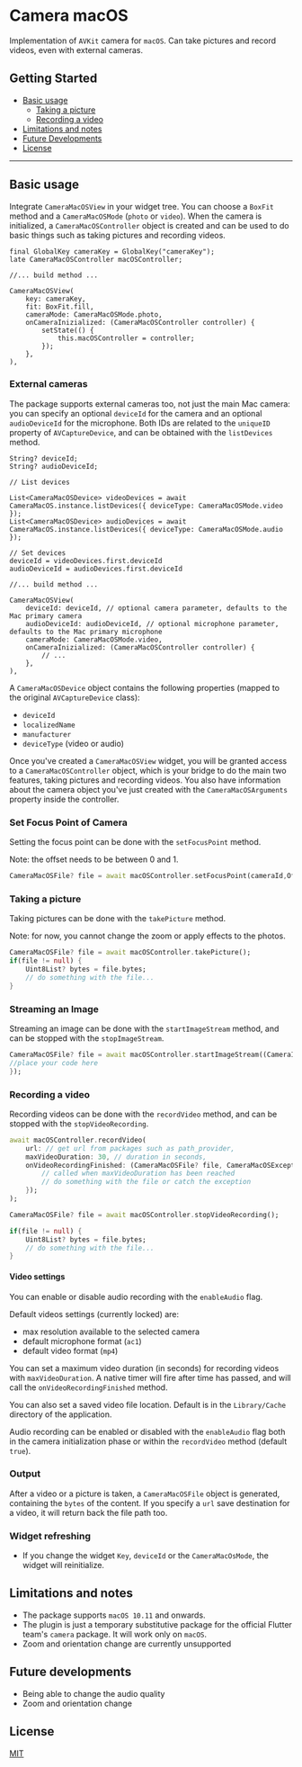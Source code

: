 # Camera macOS

Implementation of ```AVKit``` camera for ```macOS```.
Can take pictures and record videos, even with external cameras.

## Getting Started

- [Basic usage](#basic-usage)
  - [Taking a picture](#taking-a-picture)
  - [Recording a video](#recording-a-video)
- [Limitations and notes](#limitations-and-notes)
- [Future Developments](#future-developments)
- [License](#license)

---

## Basic usage

Integrate ```CameraMacOSView``` in your widget tree.
You can choose a ```BoxFit``` method and a ```CameraMacOSMode``` (```photo``` or ```video```).
When the camera is initialized, a ```CameraMacOSController``` object is created and can be used to do basic things such as taking pictures and recording videos.

```
final GlobalKey cameraKey = GlobalKey("cameraKey");
late CameraMacOSController macOSController;

//... build method ...

CameraMacOSView(
    key: cameraKey,
    fit: BoxFit.fill,
    cameraMode: CameraMacOSMode.photo,
    onCameraInizialized: (CameraMacOSController controller) {
        setState(() {
            this.macOSController = controller;
        });
    },
),
```

### External cameras

The package supports external cameras too, not just the main Mac camera: you can specify an optional ```deviceId``` for the camera and an optional ```audioDeviceId``` for the microphone.
Both IDs are related to the ```uniqueID``` property of ```AVCaptureDevice```, and can be obtained with the ```listDevices``` method.

```
String? deviceId;
String? audioDeviceId;

// List devices

List<CameraMacOSDevice> videoDevices = await CameraMacOS.instance.listDevices({ deviceType: CameraMacOSMode.video });
List<CameraMacOSDevice> audioDevices = await CameraMacOS.instance.listDevices({ deviceType: CameraMacOSMode.audio });

// Set devices
deviceId = videoDevices.first.deviceId
audioDeviceId = audioDevices.first.deviceId

//... build method ...

CameraMacOSView(
    deviceId: deviceId, // optional camera parameter, defaults to the Mac primary camera
    audioDeviceId: audioDeviceId, // optional microphone parameter, defaults to the Mac primary microphone
    cameraMode: CameraMacOSMode.video,
    onCameraInizialized: (CameraMacOSController controller) {
        // ...
    },
),
```

A ```CameraMacOSDevice``` object contains the following properties (mapped to the original ```AVCaptureDevice``` class):
- ```deviceId```
- ```localizedName```
- ```manufacturer```
- ```deviceType``` (video or audio)

Once you've created a ```CameraMacOSView``` widget, you will be granted access to a ```CameraMacOSController``` object, which is your bridge to do the main two features, taking pictures and recording videos.
You also have information about the camera object you've just created with the ```CameraMacOSArguments``` property inside the controller.

### Set Focus Point of Camera ###

Setting the focus point can be done with the ```setFocusPoint``` method.

Note: the offset needs to be between 0 and 1.

``` dart
CameraMacOSFile? file = await macOSController.setFocusPoint(cameraId,Offset(0.5,0.5));


```

### Taking a picture ###

Taking pictures can be done with the ```takePicture``` method.

Note: for now, you cannot change the zoom or apply effects to the photos.

``` dart
CameraMacOSFile? file = await macOSController.takePicture();
if(file != null) {
    Uint8List? bytes = file.bytes;
    // do something with the file...
}

```

### Streaming an Image ###

Streaming an image can be done with the ```startImageStream``` method, and can be stopped with the ```stopImageStream```.

``` dart
CameraMacOSFile? file = await macOSController.startImageStream((CameraImageData imageData){
//place your code here
});

```

### Recording a video ###

Recording videos can be done with the ```recordVideo``` method, and can be stopped with the ```stopVideoRecording```.

``` dart
await macOSController.recordVideo(
    url: // get url from packages such as path_provider,
    maxVideoDuration: 30, // duration in seconds,
    onVideoRecordingFinished: (CameraMacOSFile? file, CameraMacOSException? exception) {
        // called when maxVideoDuration has been reached
        // do something with the file or catch the exception
    });
);

CameraMacOSFile? file = await macOSController.stopVideoRecording();

if(file != null) {
    Uint8List? bytes = file.bytes;
    // do something with the file...
}

```

#### Video settings ####

You can enable or disable audio recording with the ```enableAudio``` flag.

Default videos settings (currently locked) are:
- max resolution available to the selected camera
- default microphone format (```ac1```)
- default video format (```mp4```)

You can set a maximum video duration (in seconds) for recording videos with ```maxVideoDuration```.
A native timer will fire after time has passed, and will call the ```onVideoRecordingFinished``` method.

You can also set a saved video file location. Default is in the ```Library/Cache``` directory of the application.

Audio recording can be enabled or disabled with the ```enableAudio``` flag both in the camera initialization phase or within the ```recordVideo``` method (default ```true```).

### Output ###
After a video or a picture is taken, a ```CameraMacOSFile``` object is generated, containing the ```bytes``` of the content. If you specify a ```url``` save destination for a video, it will return back the file path too.

### Widget refreshing ###
- If you change the widget ```Key```, ```deviceId```  or the ```CameraMacOsMode```, the widget will reinitialize.

## Limitations and notes

- The package supports ```macOS 10.11``` and onwards.
- The plugin is just a temporary substitutive package for the official Flutter team's ```camera``` package. It will work only on ```macOS```.
- Zoom and orientation change are currently unsupported

## Future developments
- Being able to change the audio quality
- Zoom and orientation change

## License

[MIT](https://github.com/riccardo-lomazzi/webview_macos/blob/main/LICENSE)

